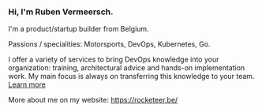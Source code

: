 ### Hi, I'm Ruben Vermeersch.

I'm a product/startup builder from Belgium.

Passions / specialities: Motorsports, DevOps, Kubernetes, Go.

I offer a variety of services to bring DevOps knowledge into your organization: training, architectural advice and hands-on implementation work. My main focus is always on transferring this knowledge to your team. [Learn more](https://rocketeer.be/consulting/)

More about me on my website: https://rocketeer.be/

<!--
**rubenv/rubenv** is a ✨ _special_ ✨ repository because its `README.md` (this file) appears on your GitHub profile.

Here are some ideas to get you started:

- 🔭 I’m currently working on ...
- 🌱 I’m currently learning ...
- 👯 I’m looking to collaborate on ...
- 🤔 I’m looking for help with ...
- 💬 Ask me about ...
- 📫 How to reach me: ...
- 😄 Pronouns: ...
- ⚡ Fun fact: ...
-->
